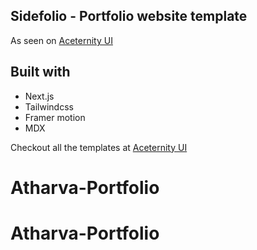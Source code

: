 ## Sidefolio - Portfolio website template

As seen on [Aceternity UI](https://ui.aceternity.com/templtes/sidefolio)

## Built with
- Next.js
- Tailwindcss
- Framer motion
- MDX

Checkout all the templates at [Aceternity UI](https://ui.aceternity.com/templates)
# Atharva-Portfolio
# Atharva-Portfolio
